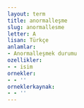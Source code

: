 ```yaml
---
layout: term
title: anormalleşme
slug: anormallesme
letter: A
lisan: Türkçe
anlamlar:
- Anormalleşmek durumu
ozellikler:
- - isim
ornekler:
- - ''
orneklerkaynak:
- - ''
---
```

